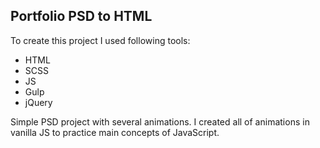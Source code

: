 ## Portfolio PSD to HTML

To create this project I used following tools:

- HTML
- SCSS
- JS
- Gulp
- jQuery

Simple PSD project with several animations. I created all of animations in vanilla JS to practice main concepts of JavaScript.
